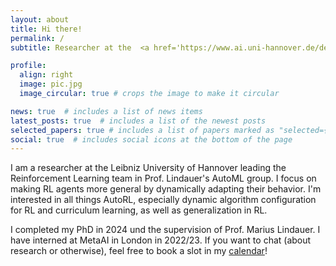 ```yaml
---
layout: about
title: Hi there!
permalink: /
subtitle: Researcher at the  <a href='https://www.ai.uni-hannover.de/de/institut/team/eimer/'>Insitutite of AI Hannover</a>

profile:
  align: right
  image: pic.jpg
  image_circular: true # crops the image to make it circular

news: true  # includes a list of news items
latest_posts: true  # includes a list of the newest posts
selected_papers: true # includes a list of papers marked as "selected={true}"
social: true  # includes social icons at the bottom of the page
---
```


<!-- Write your biography here. Tell the world about yourself. Link to your favorite [subreddit](http://reddit.com). You can put a picture in, too. The code is already in, just name your picture `prof_pic.jpg` and put it in the `img/` folder.

Put your address / P.O. box / other info right below your picture. You can also disable any of these elements by editing `profile` property of the YAML header of your `_pages/about.md`. Edit `_bibliography/papers.bib` and Jekyll will render your [publications page](/al-folio/publications/) automatically.

Link to your social media connections, too. This theme is set up to use [Font Awesome icons](http://fortawesome.github.io/Font-Awesome/) and [Academicons](https://jpswalsh.github.io/academicons/), like the ones below. Add your Facebook, Twitter, LinkedIn, Google Scholar, or just disable all of them. -->

I am a researcher at the Leibniz University of Hannover leading the Reinforcement Learning team in Prof. Lindauer's AutoML group. I focus on making RL agents more general by dynamically adapting their behavior. I'm interested in all things AutoRL, especially dynamic algorithm configuration for RL and curriculum learning, as well as generalization in RL.

I completed my PhD in 2024 und the supervision of Prof. Marius Lindauer. I have interned at MetaAI in London in 2022/23. If you want to chat (about research or otherwise), feel free to book a slot in my [calendar](https://calendar.app.google/tMdop6qyU59B1XF5A)!


